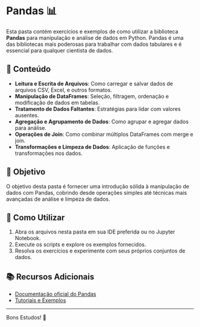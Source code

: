# Pandas 📊

Esta pasta contém exercícios e exemplos de como utilizar a biblioteca **Pandas** para manipulação e análise de dados em Python. Pandas é uma das bibliotecas mais poderosas para trabalhar com dados tabulares e é essencial para qualquer cientista de dados.

## 📌 Conteúdo

- **Leitura e Escrita de Arquivos**: Como carregar e salvar dados de arquivos CSV, Excel, e outros formatos.
- **Manipulação de DataFrames**: Seleção, filtragem, ordenação e modificação de dados em tabelas.
- **Tratamento de Dados Faltantes**: Estratégias para lidar com valores ausentes.
- **Agregação e Agrupamento de Dados**: Como agrupar e agregar dados para análise.
- **Operações de Join**: Como combinar múltiplos DataFrames com merge e join.
- **Transformações e Limpeza de Dados**: Aplicação de funções e transformações nos dados.

## 🚀 Objetivo

O objetivo desta pasta é fornecer uma introdução sólida à manipulação de dados com Pandas, cobrindo desde operações simples até técnicas mais avançadas de análise e limpeza de dados.

## 🌟 Como Utilizar

1. Abra os arquivos nesta pasta em sua IDE preferida ou no Jupyter Notebook.
2. Execute os scripts e explore os exemplos fornecidos.
3. Resolva os exercícios e experimente com seus próprios conjuntos de dados.

## 📚 Recursos Adicionais

- [Documentação oficial do Pandas](https://pandas.pydata.org/pandas-docs/stable/)
- [Tutoriais e Exemplos](https://pandas.pydata.org/pandas-docs/stable/getting_started/tutorials.html)

---

Bons Estudos! 🚀
